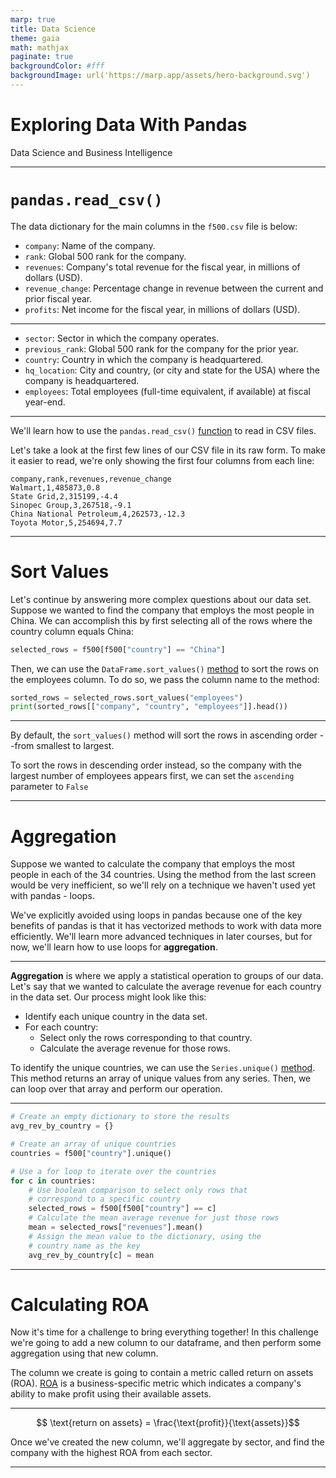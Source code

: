 ```yaml
---
marp: true
title: Data Science
theme: gaia
math: mathjax
paginate: true
backgroundColor: #fff
backgroundImage: url('https://marp.app/assets/hero-background.svg')
---
```



<!-- ![bg left:40% 80%](https://marp.app/assets/marp.svg) -->

# **Exploring Data With Pandas**

Data Science and Business Intelligence

---

#  `pandas.read_csv()`

The data dictionary for the main columns in the `f500.csv` file is below:

- `company`: Name of the company.
- `rank`: Global 500 rank for the company.
- `revenues`: Company's total revenue for the fiscal year, in millions of dollars (USD).
- `revenue_change`: Percentage change in revenue between the current and prior fiscal year.
- `profits`: Net income for the fiscal year, in millions of dollars (USD).

---

- `sector`: Sector in which the company operates.
- `previous_rank`: Global 500 rank for the company for the prior year.
- `country`: Country in which the company is headquartered.
- `hq_location`: City and country, (or city and state for the USA) where the company is headquartered.
- `employees`: Total employees (full-time equivalent, if available) at fiscal year-end.


---

We'll learn how to use the `pandas.read_csv()` [function](https://pandas.pydata.org/pandas-docs/stable/reference/api/pandas.read_csv.html) to read in CSV files.


Let's take a look at the first few lines of our CSV file in its raw form. To make it easier to read, we're only showing the first four columns from each line:

```
company,rank,revenues,revenue_change
Walmart,1,485873,0.8
State Grid,2,315199,-4.4
Sinopec Group,3,267518,-9.1
China National Petroleum,4,262573,-12.3
Toyota Motor,5,254694,7.7
```

---

# Sort Values

Let's continue by answering more complex questions about our data set. Suppose we wanted to find the company that employs the most people in China. We can accomplish this by first selecting all of the rows where the country column equals China:

```python
selected_rows = f500[f500["country"] == "China"] 
```


Then, we can use the `DataFrame.sort_values()` [method](https://pandas.pydata.org/pandas-docs/stable/reference/api/pandas.DataFrame.sort_values.html) to sort the rows on the employees column. To do so, we pass the column name to the method:

```python
sorted_rows = selected_rows.sort_values("employees")
print(sorted_rows[["company", "country", "employees"]].head())
```

---

By default, the ```sort_values()``` method will sort the rows in ascending order --from smallest to largest.

To sort the rows in descending order instead, so the company with the largest number of employees appears first, we can set the `ascending` parameter to `False`

---
# Aggregation

Suppose we wanted to calculate the company that employs the most people in each of the 34 countries. Using the method from the last screen would be very inefficient, so we'll rely on a technique we haven't used yet with pandas - loops.

We've explicitly avoided using loops in pandas because one of the key benefits of pandas is that it has vectorized methods to work with data more efficiently. We'll learn more advanced techniques in later courses, but for now, we'll learn how to use loops for **aggregation**.

---

**Aggregation** is where we apply a statistical operation to groups of our data. Let's say that we wanted to calculate the average revenue for each country in the data set. Our process might look like this:

- Identify each unique country in the data set.
- For each country:
    - Select only the rows corresponding to that country.
    - Calculate the average revenue for those rows.

To identify the unique countries, we can use the `Series.unique()` [method](https://pandas.pydata.org/pandas-docs/stable/reference/api/pandas.Series.unique.html). This method returns an array of unique values from any series. Then, we can loop over that array and perform our operation.


---

```python
# Create an empty dictionary to store the results
avg_rev_by_country = {}

# Create an array of unique countries
countries = f500["country"].unique()

# Use a for loop to iterate over the countries
for c in countries:
    # Use boolean comparison to select only rows that
    # correspond to a specific country
    selected_rows = f500[f500["country"] == c]
    # Calculate the mean average revenue for just those rows
    mean = selected_rows["revenues"].mean()
    # Assign the mean value to the dictionary, using the
    # country name as the key
    avg_rev_by_country[c] = mean
```

---

# Calculating ROA

Now it's time for a challenge to bring everything together! In this challenge we're going to add a new column to our dataframe, and then perform some aggregation using that new column.

The column we create is going to contain a metric called return on assets (ROA). [ROA](https://www.investopedia.com/terms/r/returnonassets.asp) is a business-specific metric which indicates a company's ability to make profit using their available assets.

---

$$ \text{return on assets} = \frac{\text{profit}}{\text{assets}}$$

Once we've created the new column, we'll aggregate by sector, and find the company with the highest ROA from each sector.



---
